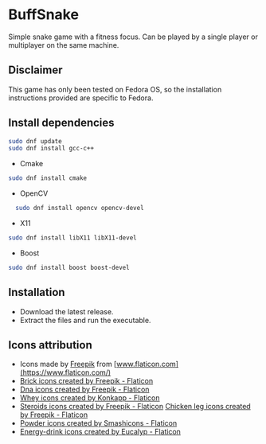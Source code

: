 # BuffSnake
Simple snake game with a fitness focus. Can be played by a single player or multiplayer on the same machine.

## Disclaimer
This game has only been tested on Fedora OS, so the installation instructions provided are specific to Fedora.

## Install dependencies

  ```bash
  sudo dnf update
  sudo dnf install gcc-c++
  ```
  - Cmake
  ```bash
  sudo dnf install cmake
  ```
  - OpenCV
  ```bash
    sudo dnf install opencv opencv-devel
  ```
  - X11
  ```bash
  sudo dnf install libX11 libX11-devel
  ```
  - Boost
  ```bash
  sudo dnf install boost boost-devel
  ```
## Installation
- Download the latest release.
- Extract the files and run the executable.

## Icons attribution
- Icons made by [Freepik](https://www.flaticon.com/authors/freepik) from [www.flaticon.com](https://www.flaticon.com/)
- <a href="https://www.flaticon.com/free-icons/brick" title="brick icons">Brick icons created by Freepik - Flaticon</a>
- <a href="https://www.flaticon.com/free-icons/dna" title="dna icons">Dna icons created by Freepik - Flaticon</a>
- <a href="https://www.flaticon.com/free-icons/whey" title="whey icons">Whey icons created by Konkapp - Flaticon</a>
- <a href="https://www.flaticon.com/free-icons/steroids" title="steroids icons">Steroids icons created by Freepik - Flaticon</a>
  <a href="https://www.flaticon.com/free-icons/chicken-leg" title="chicken leg icons">Chicken leg icons created by Freepik - Flaticon</a>
- <a href="https://www.flaticon.com/free-icons/powder" title="powder icons">Powder icons created by Smashicons - Flaticon</a>
- <a href="https://www.flaticon.com/free-icons/energy-drink" title="energy-drink icons">Energy-drink icons created by Eucalyp - Flaticon</a>
